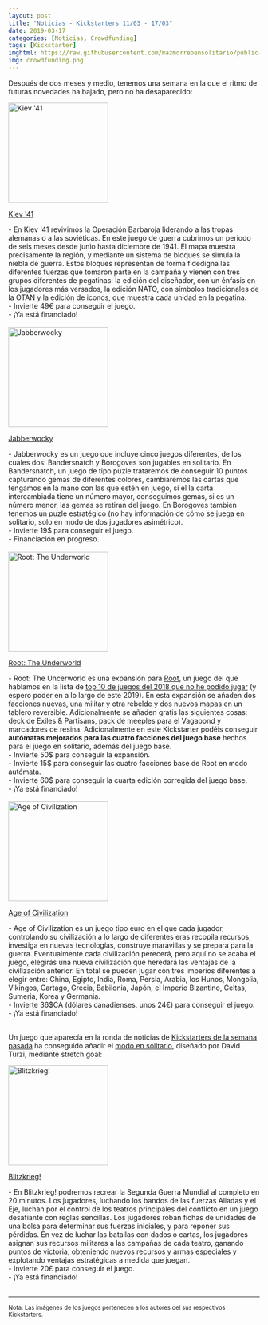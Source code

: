 ```yaml
---
layout: post
title: "Noticias - Kickstarters 11/03 - 17/03"
date: 2019-03-17
categories: [Noticias, Crowdfunding]
tags: [Kickstarter]
imghtml: https://raw.githubusercontent.com/mazmorreoensolitario/public-images/master/crowdfunding/crowdfunding-19-0311-0317.jpg
img: crowdfunding.png
---
```


Después de dos meses y medio, tenemos una semana en la que el ritmo de
futuras novedades ha bajado, pero no ha desaparecido:


<div class="row">
    <div class="col-md-3">
        <img width="200" height="200"
            src="https://ksr-ugc.imgix.net/assets/023/938/384/c3b624f58450b49299fc59b516661baf_original.jpg?ixlib=rb-1.1.0&w=680&fit=max&v=1548865285&auto=format&gif-q=50&q=92&s=7f294adc9f237cc8646912141f58bda1"
        class="img-thumbnail" alt="Kiev '41">
    </div>
    <div class="col-md-9">
        <p>
            <a
            href="https://www.kickstarter.com/projects/m41/kiev-41?ref=mazmorreoensolitario">
            Kiev '41</a>
        </p>
          - En Kiev '41 revivimos la Operación Barbaroja liderando a las tropas
          alemanas o a las soviéticas. En este juego de guerra cubrimos un
          periodo de seis meses desde junio hasta diciembre de 1941. El mapa
          muestra precisamente la región, y mediante un sistema de bloques se
          simula la niebla de guerra. Estos bloques representan de forma
          fidedigna las diferentes fuerzas que tomaron parte en la campaña y
          vienen con tres grupos diferentes de pegatinas: la edición del
          diseñador, con un énfasis en los jugadores más versados, la edición
          NATO, con símbolos tradicionales de la OTAN y la edición de iconos,
          que muestra cada unidad en la pegatina.
          <br>
          - Invierte 49€ para conseguir el juego.
          <br>
          - ¡Ya está financiado!
    </div>
</div>
<br>

<div class="row">
    <div class="col-md-3">
        <img width="200" height="200"
            src="https://ksr-ugc.imgix.net/assets/024/275/316/79aa13142fa0c68f31f97327d4cf66e3_original.jpg?ixlib=rb-1.1.0&w=680&fit=max&v=1551633415&auto=format&gif-q=50&q=92&s=1433d945e85b4032767f31192a89abc6"
        class="img-thumbnail" alt="Jabberwocky">
    </div>
    <div class="col-md-9">
        <p>
            <a
            href="https://www.kickstarter.com/projects/peterchayward/jabberwocky-0?ref=mazmorreoensolitario">
            Jabberwocky</a>
        </p>
          - Jabberwocky es un juego que incluye cinco juegos diferentes, de los
          cuales dos: Bandersnatch y Borogoves son jugables en solitario. En
          Bandersnatch, un juego de tipo puzle trataremos de conseguir 10
          puntos capturando gemas de diferentes colores, cambiaremos las cartas
          que tengamos en la mano con las que estén en juego, si el la carta
          intercambiada tiene un número mayor, conseguimos gemas, si es un
          número menor, las gemas se retiran del juego. En Borogoves también
          tenemos un puzle estratégico (no hay información de cómo se juega en
          solitario, solo en modo de dos jugadores asimétrico).
          <br>
          - Invierte 19$ para conseguir el juego.
          <br>
          - Financiación en progreso.
    </div>
</div>
<br>

<div class="row">
    <div class="col-md-3">
        <img width="200" height="200"
            src="https://ksr-ugc.imgix.net/assets/024/303/191/6033d106aaf9c7084831ec289b5c9c99_original.jpg?ixlib=rb-1.1.0&w=680&fit=max&v=1551798348&auto=format&gif-q=50&q=92&s=63cb28cfe12f3d6926575fd43960f6a8"
        class="img-thumbnail" alt="Root: The Underworld">
    </div>
    <div class="col-md-9">
        <p>
            <a
            href="https://www.kickstarter.com/projects/2074786394/root-the-underworld-expansion?ref=mazmorreoensolitario">
            Root: The Underworld</a>
        </p>
          - Root: The Uncerworld es una expansión para <a
          href="https://boardgamegeek.com/boardgame/237182/root">Root</a>, un
           juego del que hablamos en la lista de <a
          href={{site.baseurl}}"/2018/12/27/general-juegos-que-no-jugamos-en-2018/">
          top 10 de juegos del 2018 que no he podido jugar</a> (y espero poder
          en a lo largo de este 2019). En esta expansión se
          añaden dos facciones nuevas, una militar y otra rebelde y dos nuevos
          mapas en un tablero reversible. Adicionalmente se añaden gratis las
          siguientes cosas: deck de Exiles & Partisans, pack de meeples para el
          Vagabond y marcadores de resina. Adicionalmente en este Kickstarter
          podéis conseguir <strong>autómatas mejorados para las cuatro
          facciones del juego base</strong> hechos para el juego en solitario,
          además del juego base.
          <br>
          - Invierte 50$ para conseguir la expansión.
          <br>
          - Invierte 15$ para conseguir las cuatro facciones base de Root en
          modo autómata.
          <br>
          - Invierte 60$ para conseguir la cuarta edición corregida del juego base.
          <br>
          - ¡Ya está financiado!
    </div>
</div>
<br>

<div class="row">
    <div class="col-md-3">
        <img width="200" height="200"
            src="https://ksr-ugc.imgix.net/assets/024/285/812/f1ad21c282b1ce2686daf5c0923855d2_original.jpg?ixlib=rb-1.1.0&w=680&fit=max&v=1551715187&auto=format&gif-q=50&q=92&s=e01f8fbecd3d4cd3c8908e18e5dee9a2"
        class="img-thumbnail" alt="Age of Civilization">
    </div>
    <div class="col-md-9">
        <p>
            <a
            href="https://www.kickstarter.com/projects/36768726/age-of-civilization-the-pocket-sized-civ-game?ref=mazmorreoensolitario">
            Age of Civilization</a>
        </p>
          - Age of Civilization es un juego tipo euro en el que cada jugador,
          controlando su civilización a lo largo de diferentes eras recopila
          recursos, investiga en nuevas tecnologías, construye maravillas y se
          prepara para la guerra. Eventualmente cada civilización perecerá,
          pero aquí no se acaba el juego, elegirás una nueva civilización que
          heredará las ventajas de la civilización anterior. En total se pueden
          jugar con tres imperios diferentes a elegir entre: China, Egipto,
          India, Roma, Persia, Arabia, los Hunos, Mongolia, Vikingos,
          Cartago, Grecia, Babilonia, Japón, el Imperio Bizantino, Celtas,
          Sumeria, Korea y Germania. 
          <br>
          - Invierte 36$CA (dólares canadienses, unos 24€) para conseguir el
          juego.
          <br>
          - ¡Ya está financiado!
    </div>
</div>
<br>

Un juego que aparecía en la ronda de noticias de [Kickstarters de la semana
pasada]({{site.baseurl}}/2019/03/10/crowdfunding-0304-0310/) ha conseguido
añadir el [modo en
solitario](https://www.kickstarter.com/projects/1992455033/paolo-moris-blitzkrieg-board-game/posts/2445175),
diseñado por David Turzi, mediante stretch goal:

<div class="row">
    <div class="col-md-3">
        <img width="200" height="200"
            src="https://ksr-ugc.imgix.net/assets/023/821/820/3993f1ffc4d91850250a5be3ad555a0b_original.png?ixlib=rb-1.1.0&w=680&fit=max&v=1547801937&auto=format&gif-q=50&lossless=true&s=abc6c5518723b04f2ca2bb3c0c674a34"
        class="img-thumbnail" alt="Blitzkrieg!">
    </div>
    <div class="col-md-9">
        <p>
            <a
            href="https://www.kickstarter.com/projects/1992455033/paolo-moris-blitzkrieg-board-game?ref=mazmorreoensolitario">
            Blitzkrieg!</a>
        </p>
          - En Blitzkrieg! podremos recrear la Segunda Guerra Mundial al
            completo en 20 minutos. Los jugadores, luchando los bandos de las
            fuerzas Aliadas y el Eje, luchan por el control de los teatros
            principales del conflicto en un juego desafiante con reglas
            sencillas. Los jugadores roban fichas de unidades de una bolsa para
            determinar sus fuerzas iniciales, y para reponer sus pérdidas. En
            vez de luchar las batallas con dados o cartas, los jugadores
            asignan sus recursos militares a las campañas de cada teatro,
            ganando puntos de victoria, obteniendo nuevos recursos y armas
            especiales y explotando ventajas estratégicas a medida que juegan.
            <br>
           - Invierte 20£ para conseguir el juego.
           <br>
           - ¡Ya está financiado!
    </div>
</div>
<br>

<hr>

<small>Nota: Las imágenes de los juegos pertenecen a los autores del sus
respectivos Kickstarters.</small>

